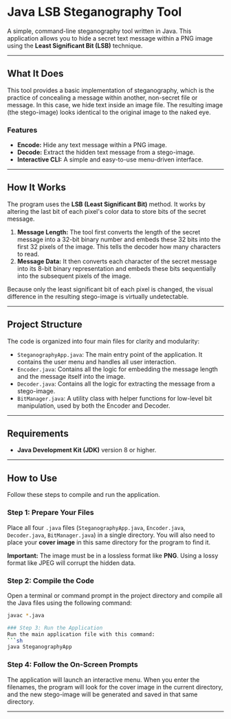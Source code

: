 # Java LSB Steganography Tool

A simple, command-line steganography tool written in Java. This application allows you to hide a secret text message within a PNG image using the **Least Significant Bit (LSB)** technique.

---


## What It Does

This tool provides a basic implementation of steganography, which is the practice of concealing a message within another, non-secret file or message. In this case, we hide text inside an image file. The resulting image (the stego-image) looks identical to the original image to the naked eye.

### Features
* **Encode:** Hide any text message within a PNG image.
* **Decode:** Extract the hidden text message from a stego-image.
* **Interactive CLI:** A simple and easy-to-use menu-driven interface.

---


## How It Works

The program uses the **LSB (Least Significant Bit)** method. It works by altering the last bit of each pixel's color data to store bits of the secret message.

1.  **Message Length:** The tool first converts the length of the secret message into a 32-bit binary number and embeds these 32 bits into the first 32 pixels of the image. This tells the decoder how many characters to read.
2.  **Message Data:** It then converts each character of the secret message into its 8-bit binary representation and embeds these bits sequentially into the subsequent pixels of the image.

Because only the least significant bit of each pixel is changed, the visual difference in the resulting stego-image is virtually undetectable.

---


## Project Structure

The code is organized into four main files for clarity and modularity:

* `SteganographyApp.java`: The main entry point of the application. It contains the user menu and handles all user interaction.
* `Encoder.java`: Contains all the logic for embedding the message length and the message itself into the image.
* `Decoder.java`: Contains all the logic for extracting the message from a stego-image.
* `BitManager.java`: A utility class with helper functions for low-level bit manipulation, used by both the Encoder and Decoder.

---


## Requirements

* **Java Development Kit (JDK)** version 8 or higher.

---


## How to Use

Follow these steps to compile and run the application.

### Step 1: Prepare Your Files
Place all four `.java` files (`SteganographyApp.java`, `Encoder.java`, `Decoder.java`, `BitManager.java`) in a single directory. You will also need to place your **cover image** in this same directory for the program to find it.

**Important:** The image must be in a lossless format like **PNG**. Using a lossy format like JPEG will corrupt the hidden data.

### Step 2: Compile the Code
Open a terminal or command prompt in the project directory and compile all the Java files using the following command:
```sh
javac *.java

### Step 3: Run the Application
Run the main application file with this command:
```sh
java SteganographyApp
```

### Step 4: Follow the On-Screen Prompts
The application will launch an interactive menu. When you enter the filenames, the program will look for the cover image in the current directory, and the new stego-image will be generated and saved in that same directory.

---
